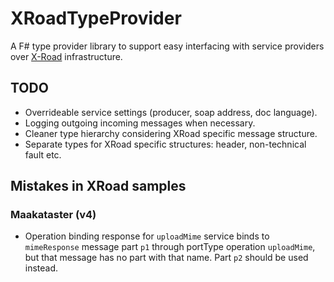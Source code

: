 # XRoadTypeProvider

A F# type provider library to support easy interfacing with service providers over [X-Road](http://x-road.eu)
infrastructure.

## TODO

* Overrideable service settings (producer, soap address, doc language).
* Logging outgoing incoming messages when necessary.
* Cleaner type hierarchy considering XRoad specific message structure.
* Separate types for XRoad specific structures: header, non-technical fault etc.

## Mistakes in XRoad samples

### Maakataster (v4)

* Operation binding response for `uploadMime` service binds to `mimeResponse` message part `p1`
  through portType operation `uploadMime`, but that message has no part with that name. Part `p2`
  should be used instead.
